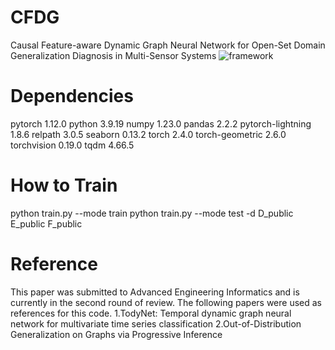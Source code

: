 # CFDG
Causal Feature-aware Dynamic Graph Neural Network for Open-Set Domain Generalization Diagnosis in Multi-Sensor Systems
![framework](https://github.com/user-attachments/assets/2446debc-b9b1-4278-bb57-54580b8cc217)
# Dependencies
pytorch 1.12.0
python 3.9.19
numpy 1.23.0
pandas 2.2.2
pytorch-lightning 1.8.6
relpath 3.0.5
seaborn 0.13.2
torch 2.4.0
torch-geometric 2.6.0
torchvision 0.19.0
tqdm 4.66.5
# How to Train
python train.py --mode train
python train.py --mode test -d D_public E_public F_public
# Reference
This paper was submitted to Advanced Engineering Informatics and is currently in the second round of review. The following papers were used as references for this code.
1.TodyNet: Temporal dynamic graph neural network for multivariate time series classification 
2.Out-of-Distribution Generalization on Graphs via Progressive Inference
